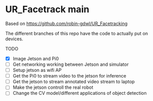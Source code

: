 # UR_Facetrack main

Based on https://github.com/robin-gdwl/UR_Facetracking

The different branches of this repo have the code to actually put on devices.

TODO

- [X] Image Jetson and Pi0
- [ ] Get networking working between Jetson and simulator
- [ ] Setup jetson as wifi AP
- [ ] Get the Pi0 to stream video to the jetson for inference
- [ ] Get the jetson to stream annotated video stream to laptop
- [ ] Make the jetson controll the real robot
- [ ] Change the CV model/different applications of object detection
